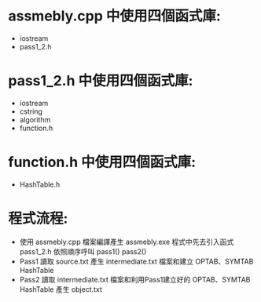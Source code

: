 # assmebly.cpp 中使用四個函式庫:
- iostream
- pass1_2.h

# pass1_2.h 中使用四個函式庫:
- iostream
- cstring
- algorithm 
- function.h

# function.h 中使用四個函式庫:
- HashTable.h

# 程式流程:
- 使用 assmebly.cpp 檔案編譯產生 assmebly.exe 程式中先去引入函式 pass1_2.h 依照順序呼叫 pass1() pass2()
- Pass1 讀取 source.txt 產生 intermediate.txt 檔案和建立 OPTAB、SYMTAB HashTable
- Pass2 讀取 intermediate.txt 檔案和利用Pass1建立好的 OPTAB、SYMTAB HashTable 產生 object.txt
